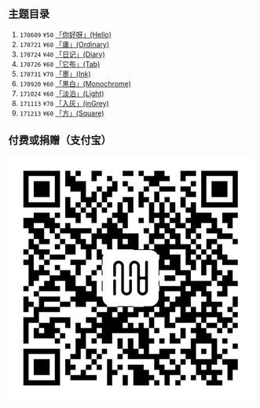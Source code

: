 ## 主题目录

1. `170609` `¥50` [「你好呀」(Hello)](https://blog.shuiba.co/bitcron-theme-hello)
2. `170721` `¥60` [「庸」(Ordinary)](https://blog.shuiba.co/bitcron-theme-ordinary)
3. `170724` `¥40` [「日记」(Diary)](https://blog.shuiba.co/bitcron-theme-diary)
4. `170726` `¥60` [「它布」(Tab)](https://blog.shuiba.co/bitcron-theme-tab)
5. `170731` `¥70` [「墨」(Ink)](https://blog.shuiba.co/bitcron-theme-ink)
6. `170920` `¥60` [「黑白」(Monochrome)](https://blog.shuiba.co/bitcron-theme-monochrome)
7. `171024` `¥60` [「淡泊」(Light)](https://blog.shuiba.co/bitcron-theme-light)
8. `171113` `¥70` [「入灰」(inGrey)](https://blog.shuiba.co/bitcron-theme-ingrey)
9. `171213` `¥60` [「方」(Square)](https://blog.shuiba.co/bitcron-theme-square)

## 付费或捐赠（支付宝）

![alipay QR code](https://raw.githubusercontent.com/shuibaco/bitcron-themes/master/alipay.jpg)
